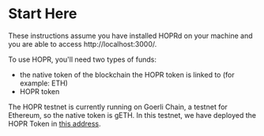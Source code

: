 <!-- ---
description: The tokens used on the HOPR network
--- -->

# Start Here

These instructions assume you have installed HOPRd on your machine and you are able to access http://localhost:3000/.

To use HOPR, you'll need two types of funds:

- the native token of the blockchain the HOPR token is linked to (for example: ETH)
- HOPR token

The HOPR testnet is currently running on Goerli Chain, a testnet for Ethereum, so the native token is gETH.
In this testnet, we have deployed the HOPR Token in [this address](https://goerli.etherscan.io/token/0x566a5c774bb8ABE1A88B4f187e24d4cD55C207A5).

<!-- After mainnet launch, the native token will be gETH and the HOPR token will simply be HOPR. However, for our various testnets HOPR will be running on a variety of different chains. -->
